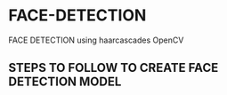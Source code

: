# FACE-DETECTION
FACE DETECTION using haarcascades OpenCV

## STEPS TO FOLLOW TO CREATE FACE DETECTION MODEL
